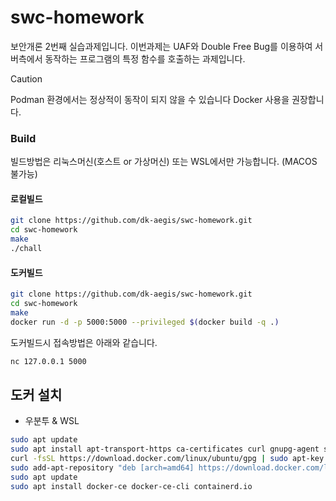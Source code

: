 # swc-homework
보안개론 2번째 실습과제입니다. 이번과제는 UAF와 Double Free Bug를 이용하여 서버측에서 동작하는 프로그램의 특정 함수를 호출하는 과제입니다. 

> [!CAUTION]
> Podman 환경에서는 정상적이 동작이 되지 않을 수 있습니다
> Docker 사용을 권장합니다. 

### Build
빌드방법은 리눅스머신(호스트 or 가상머신) 또는 WSL에서만 가능합니다. (MACOS 불가능)   

#### 로컬빌드
```bash
git clone https://github.com/dk-aegis/swc-homework.git
cd swc-homework
make 
./chall
```

#### 도커빌드
```bash
git clone https://github.com/dk-aegis/swc-homework.git
cd swc-homework
make
docker run -d -p 5000:5000 --privileged $(docker build -q .)
```
도커빌드시 접속방법은 아래와 같습니다. 
```bash
nc 127.0.0.1 5000
```

## 도커 설치
- 우분투 & WSL
```BASH
sudo apt update 
sudo apt install apt-transport-https ca-certificates curl gnupg-agent software-properties-common
curl -fsSL https://download.docker.com/linux/ubuntu/gpg | sudo apt-key add -
sudo add-apt-repository "deb [arch=amd64] https://download.docker.com/linux/ubuntu $(lsb_release -cs) stable"
sudo apt update
sudo apt install docker-ce docker-ce-cli containerd.io
```
